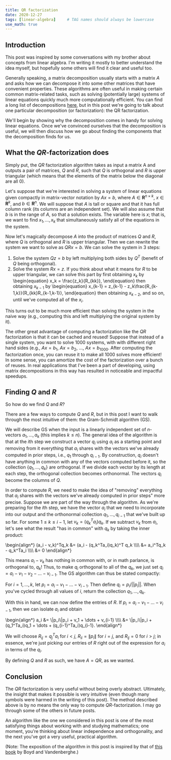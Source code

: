 ```yaml
---
title: QR factorization
date: 2020-12-27
tags: [linear-algebra]     # TAG names should always be lowercase
use_math: true
---
```


## Introduction

This post was inspired by some conversations with my brother about concepts from linear algebra. I'm writing it mostly to better understand the idea myself, but hopefully some others will find it clear and useful too.

Generally speaking, a matrix decomposition usually starts with a matrix $A$ and asks how we can decompose it into some other matrices that have convenient properties. These algorithms are often useful in making certain common matrix-related tasks, such as solving (potentially large) systems of linear equations quickly much more computationally efficient. You can find a long list of decompositions [here](https://en.wikipedia.org/wiki/Matrix_decomposition), but in this post we're going to talk about one particular decomposition (or factorization): the QR factorization.

We'll begin by showing why the decomposition comes in handy for solving linear equations. Once we've convinced ourselves that the decomposition is useful, we will then discuss how we go about finding the components that the decomposition finds for us.

## What the $QR$-factorization does

Simply put, the $QR$ factorization algorithm takes as input a matrix A and outputs a pair of matrices, $Q$ and $R$, such that $Q$ is orthogonal and $R$ is upper triangular (which means that the elements of the matrix below the diagonal are all 0).

Let's suppose that we're interested in solving a system of linear equations given compactly in matrix-vector notation by $Ax = b$, where $A \in \mathbf{R}^{n\times k}$, $x \in \mathbf{R}^k$, and $b \in \mathbf{R}^n$. We will suppose that $A$ is tall or square and that it has full column rank (its columns are an independent set). We will also assume that $b$ is in the range of $A$, so that a solution exists. The variable here is $x$; that is, we want to find $x_1, \dots, x_k$ that simultaneously satisfy all of the equations in the system.

Now let's magically decompose $A$ into the product of matrices $Q$ and $R$, where $Q$ is orthogonal and $R$ is upper triangular. Then we can rewrite the system we want to solve as $QRx = b$. We can solve the system in 3 steps:
1. Solve the system $Qz = b$ by left multiplying both sides by $Q^T$ (benefit of $Q$ being orthogonal).
2. Solve the system $Rx = z$. If you think about what it means for $R$ to be upper triangular, we can solve this part by first obtaining $x_k$ by
\begin{equation}
  x_k = \frac{z_k}{R_{kk}},
\end{equation}
then obtaining $x_{k-1}$ by
\begin{equation}
x_{k-1} = z_{k-1} - z_k\frac{R_{k-1,k}}{R_{kk}R_{k-1,k-1}},
\end{equation}
then obtaining $x_{k-2}$, and so on, until we've computed all of the $x_i$.

This turns out to be much more efficient than solving the system in the naive way (e.g., computing this and left multiplying the original system by it).

The other great advantage of computing a factorization like the $QR$ factorization is that it can be cached and reused! Suppose that instead of a single system, you want to solve 1000 systems, with with different right hand sides (e.g., $Ax = b_1$, $Ax = b_2$, ..., $Ax = b_{1000}$. After computing the factorization once, you can reuse it to make all 1000 solves more efficient! In some sense, you can amortize the cost of the factorization over a bunch of reuses. In real applications that I've been a part of developing, using matrix decompositions in this way has resulted in noticeable and impactful speedups.

## Finding $Q$ and $R$
So how do we find $Q$ and $R$?

There are a few ways to compute $Q$ and $R$, but in this post I want to walk through the most intuitive of them: the Gram-Schmidt algorithm (GS).

We will describe GS when the input is a linearly independent set of $n$-vectors $a_1,\dots,a_k$ (this implies $k \leq n$). The general idea of the algorithm is that at the $i$th step we construct a vector $q_i$ using $a_i$ as a starting point and removing from it everything that $a_i$ shares with the vectors we've already computed in prior steps, i.e., $q_1$ through $q_{i-1}$. By construction, $q_i$ doesn't have anything in common with any of the vectors computed before it, so the collection $\{q_1,\dots,q_k\}$ are orthogonal. If we divide each vector by its length at each step, the orthogonal collection becomes orthonormal. The vectors $q_i$ become the columns of $Q$.

In order to compute $R$, we need to make the idea of "removing" everything that $a_i$ shares with the vectors we've already computed in prior steps" more precise. Suppose we are part of the way through the algorithm. As we're preparing for the $i$th step, we have the vector $a_i$ that we need to incorporate into our output and the orthonormal collection $q_1,\dots,q_{i-1}$ that we've built up so far. For some $1 \leq k \leq i-1$, let $v_k = (q_k^Ta_i)q_k$. If we subtract $v_k$ from $a_i$, let's see what the result "has in common" with $q_k$ by taking the inner product:

<div>
\begin{align*}
  (a_i - v_k)^Tq_k &= (a_i - (q_k^Ta_i)q_k)^T q_k \\\\
  &= a_i^Tq_k - q_k^Ta_i \\\\
  &= 0
\end{align*}
</div>

This means $a_i - v_k$ has nothing in common with, or in math parlance, is orthogonal to, $q_k$! Thus, to make $q_i$ orthogonal to all of the $q_k$, we just set $q_i = a_i - v_1 - v_2 - \dots - v_{i-1}$. The GS algorithm can thus be stated compactly:

For $i = 1,\dots,k$, let $p_i = a_i - v_1 - \dots - v_{i-1}$. Then define $q_i = p_i / ||p_i||$. When you've cycled through all values of $i$, return the collection $q_1,\dots,q_k$.

With this in hand, we can now define the entries of $R$. If $p_i = a_i - v_1 - \dots - v_{i-1}$, then we can isolate $a_i$ and obtain

<div>
\begin{align*}
  a_i &= \|p_i\|p_i + v_1 + \dots + v_{i-1} \\\\
  &= \|p_i\|p_i + (q_1^Ta_i)q_1 + \dots + (q_{i-1}^Ta_i)q_{i-1}.
\end{align*}
</div>

We will choose $R_{ij} = q_j^Ta_i$ for $i<j$, $R_{ii} = \|p_i\|$ for $i=j$, and $R_{ij} = 0$ for $i>j$; in essence, we're just picking our entries of $R$ right out of the expression for $a_i$ in terms of the $q_i$.

By defining $Q$ and $R$ as such, we have $A = QR$, as we wanted.

## Conclusion

The $QR$ factorization is very useful without being overly abstract. Ultimately, the insight that makes it possible is very intuitive (even though many symbols were harmed in the writing of this post). The method described above is by no means the only way to compute $QR$-factorization. I may go through some of the others in future posts.

An algorithm like the one we considered in this post is one of the most satisfying things about working with and studying mathematics; one moment, you're thinking about linear independence and orthogonality, and the next you've got a very useful, practical algorithm.




(Note: The exposition of the algorithm in this post is inspired by that of [this book](http://vmls-book.stanford.edu) by Boyd and Vandenberghe.)
